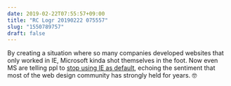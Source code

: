 ```yaml
---
date: 2019-02-22T07:55:57+09:00
title: "RC Logr 20190222 075557"
slug: "1550789757"
draft: false
---
```


By creating a situation where so many companies developed websites that only worked in IE, Microsoft kinda shot themselves in the foot. Now even MS are telling ppl to [stop using IE as default](https://techcommunity.microsoft.com/t5/Windows-IT-Pro-Blog/The-perils-of-using-Internet-Explorer-as-your-default-browser/ba-p/331732), echoing the sentiment that most of the web design community has strongly held for years. 🤓
